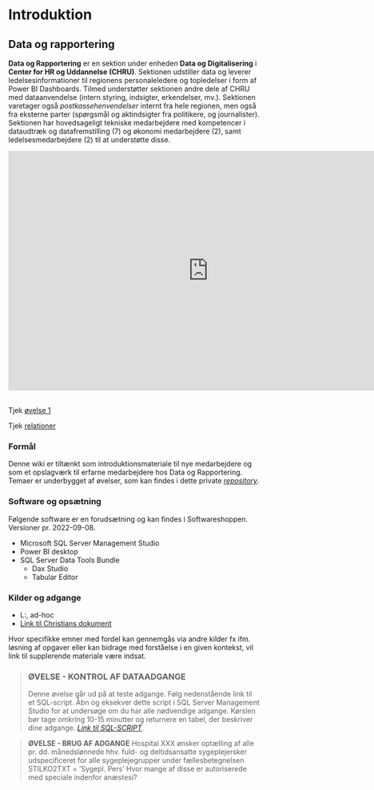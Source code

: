 # Introduktion


## Data og rapportering

**Data og Rapportering** er en sektion under enheden **Data og Digitalisering** i **Center for HR og Uddannelse (CHRU)**. Sektionen udstiller data og leverer ledelsesinformationer til regionens personaleledere og topledelser i form af Power BI Dashboards. Tilmed understøtter sektionen andre dele af CHRU med dataanvendelse (intern styring, indsigter, erkendelser, mv.). Sektionen varetager også *postkassehenvendelser* internt fra hele regionen, men også fra eksterne parter (spørgsmål og aktindsigter fra politikere, og journalister). 
Sektionen har hovedsageligt tekniske medarbejdere med kompetencer i dataudtræk og datafremstilling (7) og økonomi medarbejdere (2), samt ledelsesmedarbejdere (2) til at understøtte disse.

<center>
<iframe src="https://regionh-my.sharepoint.com/personal/stefan_sajin-henningsen_regionh_dk/_layouts/15/Doc.aspx?sourcedoc={9eae6cfa-732f-48a1-81f3-246e3b6a2e86}&amp;action=embedview&amp;wdAr=1.7777777&showNavigation=FALSE" width="800" height="480" frameborder="0" seamless="TRUE"></iframe>
</center>
<br>

Tjek [øvelse 1](#øvelse---kontrol-af-dataadgange)

Tjek [relationer](./grunddata.md#relationer)

### Formål
Denne wiki er tiltænkt som introduktionsmateriale til nye medarbejdere og som et opslagværk til erfarne medarbejdere hos Data og Rapportering. 
Temaer er underbygget af øvelser, som kan findes i dette private *<a href="https://github.com/DataOgDigitalisering/FortroligInformation" target="_blank">repository</a>*.

### Software og opsætning
Følgende software er en forudsætning og kan findes i Softwareshoppen. Versioner pr. 2022-09-08.

* Microsoft SQL Server Management Studio
* Power BI desktop
* SQL Server Data Tools Bundle
  * Dax Studio
  * Tabular Editor
  
### Kilder og adgange
- L:\, ad-hoc
- [Link til Christians dokument]()

Hvor specifikke emner med fordel kan gennemgås via andre kilder fx ifm. løsning af opgaver eller kan bidrage med forståelse i en given kontekst, vil link til supplerende materiale være indsat.

<!--
![Icons](https://raw.githubusercontent.com/ElvinIruthayam/elviniruthayam.github.io/master/Images/IconArrayWBR.png) 

| Server        | Second Header | Beskrivelse |
| ------------- | ------------- |-------------|
| Content Cell  | Content Cell  |             |
| Content Cell  | Content Cell  |             |

-->


> ### ØVELSE - KONTROL AF DATAADGANGE
> Denne øvelse går ud på at teste adgange. Følg nedenstående link til et SQL-script. Åbn og eksekver dette script i SQL Server Management Studio for at undersøge om du har alle nødvendige adgange. Kørslen bør tage omkring 10-15 minutter og returnere en tabel, der beskriver dine adgange.
>*[Link til SQL-SCRIPT](https://github.com/DataOgDigitalisering/FortroligInformation/blob/main/%C3%98velse1/ex_dataadgange.sql)*.

> **ØVELSE - BRUG AF ADGANGE**
> Hospital XXX ønsker optælling af alle pr. dd. månedslønnede hhv. fuld- og deltidsansatte sygeplejersker 
> udspecificeret for alle sygeplejegrupper under fællesbetegnelsen STILKO2TXT = ’Sygepl. Pers’
> Hvor mange af disse er autoriserede med speciale indenfor anæstesi?
